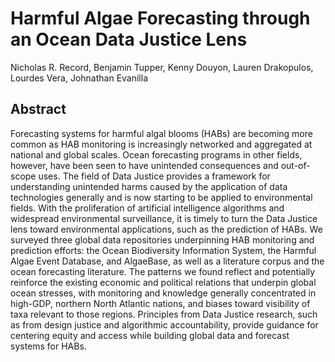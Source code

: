 # Harmful Algae Forecasting through an Ocean Data Justice Lens

Nicholas R. Record, Benjamin Tupper, Kenny Douyon, Lauren Drakopulos, Lourdes Vera, Johnathan Evanilla

## Abstract

Forecasting systems for harmful algal blooms (HABs) are becoming more common as HAB monitoring is increasingly networked and aggregated at national and global scales. Ocean forecasting programs in other fields, however, have been seen to have unintended consequences and out-of-scope uses. The field of Data Justice provides a framework for understanding unintended harms caused by the application of data technologies generally and is now starting to be applied to environmental fields. With the proliferation of artificial intelligence algorithms and widespread environmental surveillance, it is timely to turn the Data Justice lens toward environmental applications, such as the prediction of HABs. We surveyed three global data repositories underpinning HAB monitoring and prediction efforts: the Ocean Biodiversity Information System, the Harmful Algae Event Database, and AlgaeBase, as well as a literature corpus and the ocean forecasting literature. The patterns we found reflect and potentially reinforce the existing economic and political relations that underpin global ocean stresses, with monitoring and knowledge generally concentrated in high-GDP, northern North Atlantic nations, and biases toward visibility of taxa relevant to those regions. Principles from Data Justice research, such as from design justice and algorithmic accountability, provide guidance for centering equity and access while building global data and forecast systems for HABs.
